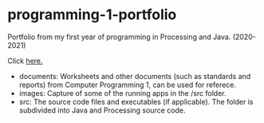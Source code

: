 # programming-1-portfolio

Portfolio from my first year of programming in Processing and Java. (2020-2021)

Click [here.](https://9661328.github.io/programming-1-portfolio/)

+ documents: Worksheets and other documents (such as standards and reports) from Computer Programming 1, can be used for referece.
+ images: Capture of some of the running apps in the /src folder.
+ src: The source code files and executables (if applicable). The folder is subdivided into Java and Processing source code.
